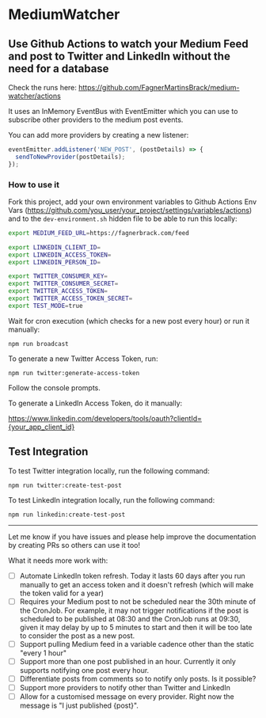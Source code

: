 # MediumWatcher
## Use Github Actions to watch your Medium Feed and post to Twitter and LinkedIn without the need for a database

Check the runs here: https://github.com/FagnerMartinsBrack/medium-watcher/actions

It uses an InMemory EventBus with EventEmitter which you can use to subscribe other providers to the medium post events.

You can add more providers by creating a new listener:

```javascript
eventEmitter.addListener('NEW_POST', (postDetails) => {
  sendToNewProvider(postDetails);
});
```

### How to use it

Fork this project, add your own environment variables to Github Actions Env Vars (https://github.com/you_user/your_project/settings/variables/actions) and to the `dev-environment.sh` hidden file to be able to run this locally:

```sh
export MEDIUM_FEED_URL=https://fagnerbrack.com/feed

export LINKEDIN_CLIENT_ID=
export LINKEDIN_ACCESS_TOKEN=
export LINKEDIN_PERSON_ID=

export TWITTER_CONSUMER_KEY=
export TWITTER_CONSUMER_SECRET=
export TWITTER_ACCESS_TOKEN=
export TWITTER_ACCESS_TOKEN_SECRET=
export TEST_MODE=true
```

Wait for cron execution (which checks for a new post every hour) or run it manually:

```
npm run broadcast
```

To generate a new Twitter Access Token, run:

```
npm run twitter:generate-access-token
```

Follow the console prompts.

To generate a LinkedIn Access Token, do it manually:

https://www.linkedin.com/developers/tools/oauth?clientId={your_app_client_id}

## Test Integration

To test Twitter integration locally, run the following command:

```
npm run twitter:create-test-post
```

To test LinkedIn integration locally, run the following command:

```
npm run linkedin:create-test-post
```

----

Let me know if you have issues and please help improve the documentation by creating PRs so others can use it too!

What it needs more work with:

- [ ] Automate LinkedIn token refresh. Today it lasts 60 days after you run manually to get an access token and it doesn't refresh (which will make the token valid for a year)
- [ ] Requires your Medium post to not be scheduled near the 30th minute of the CronJob. For example, it may not trigger notifications if the post is scheduled to be published at 08:30 and the CronJob runs at 09:30, given it may delay by up to 5 minutes to start and then it will be too late to consider the post as a new post.
- [ ] Support pulling Medium feed in a variable cadence other than the static "every 1 hour"
- [ ] Support more than one post published in an hour. Currently it only supports notifying one post every hour.
- [ ] Differentiate posts from comments so to notify only posts. Is it possible?
- [ ] Support more providers to notify other than Twitter and LinkedIn
- [ ] Allow for a customised message on every provider. Right now the message is "I just published {post}".
